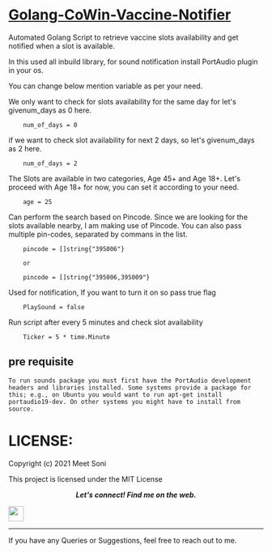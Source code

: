 # [Golang-CoWin-Vaccine-Notifier]()
Automated Golang Script to retrieve vaccine slots availability and get notified when a slot is available.

In this used all inbuild library, for sound notification install PortAudio plugin in your os.

You can change below mention variable as per your need.

We only want to check for slots availability for the same day for 
let's givenum_days as 0 here.
```
	num_of_days = 0
```    
if we want to check slot availability for next 2 days, so let's givenum_days as 2 here.
```
	num_of_days = 2
```    

The Slots are available in two categories, Age 45+ and Age 18+. Let's proceed with Age 18+ for now, you can set it according to your need.
```
	age = 25
```    
 Can perform the search based on Pincode. Since we are looking for the slots available nearby, I am making use of Pincode. You can also pass multiple pin-codes, separated by commans in the list.

```
	pincode = []string{"395006"}

    or 

    pincode = []string{"395006,395009"}
```

Used for notification, If you want to turn it on so pass true flag
```
	PlaySound = false
```

Run script after every 5 minutes and check slot availability
```
    Ticker = 5 * time.Minute
```

## pre requisite
```
To run sounds package you must first have the PortAudio development headers and libraries installed. Some systems provide a package for this; e.g., on Ubuntu you would want to run apt-get install portaudio19-dev. On other systems you might have to install from source.
``` 

LICENSE:
==========================
Copyright (c) 2021 Meet Soni

This project is licensed under the MIT License

<p align="center">
  <b><i>Let's connect! Find me on the web.</i></b>

[<img height="30" src="https://img.shields.io/badge/linkedin-blue.svg?&style=for-the-badge&logo=linkedin&logoColor=white" />][LinkedIn]
<br />
<hr />

[linkedin]: https://www.linkedin.com/in/meetsoni1511/

  
If you have any Queries or Suggestions, feel free to reach out to me.